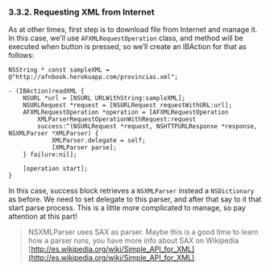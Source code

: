 ### 3.3.2. Requesting XML from Internet  

As at other times, first step is to download file from Internet and manage it. In this case, we’ll use `AFXMLRequestOperation` class, and method will be executed when button is pressed, so we’ll create an IBAction for that as follows:  
  
```obj-c  
NSString * const sampleXML = @"http://afnbook.herokuapp.com/provincias.xml";  

- (IBAction)readXML {  
    NSURL *url = [NSURL URLWithString:sampleXML];  
    NSURLRequest *request = [NSURLRequest requestWithURL:url];  
    AFXMLRequestOperation *operation = [AFXMLRequestOperation  
		XMLParserRequestOperationWithRequest:request  
		success:^(NSURLRequest *request, NSHTTPURLResponse *response, NSXMLParser *XMLParser) {  
			XMLParser.delegate = self;  
			[XMLParser parse];  
	} failure:nil];  

	[operation start];  
}  
```  
  
In this case, success block retrieves a `NSXMLParser` instead a `NSDictionary` as before. We need to set delegate to this parser, and after that say to it that start parse process. This is a little more complicated to manage, so pay attention at this part!  
    
 > NSXMLParser uses SAX as parser. Maybe this is a good time to learn how a parser runs, you have more info about SAX on Wikipedia [http://es.wikipedia.org/wiki/Simple_API_for_XML](http://es.wikipedia.org/wiki/Simple_API_for_XML).